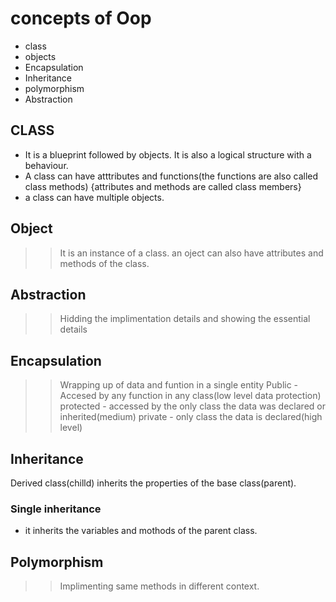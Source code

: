# concepts of Oop
- class
- objects
- Encapsulation
- Inheritance
- polymorphism
- Abstraction
## CLASS
+ It is a blueprint followed by objects. It is also a logical structure with a behaviour.
+ A class can have atttributes and functions(the functions are also called class methods)
{attributes and methods are called class members}
+ a class can have multiple objects.
## Object
>> It is an instance of a class. 
an oject can also have attributes and methods of the class.
## Abstraction
>> Hidding the implimentation details and showing the essential  details
## Encapsulation
>> Wrapping up of data and funtion in a single entity
Public - Accesed by any function in any class(low level data protection)
protected - accessed by the only class the data was declared or inherited(medium)
private - only class the data is declared(high level)
## Inheritance
Derived class(chilld) inherits the properties of the base class(parent).
### Single inheritance
- it inherits the variables and mothods of the parent class.
## Polymorphism
>> Implimenting same methods in different context.
